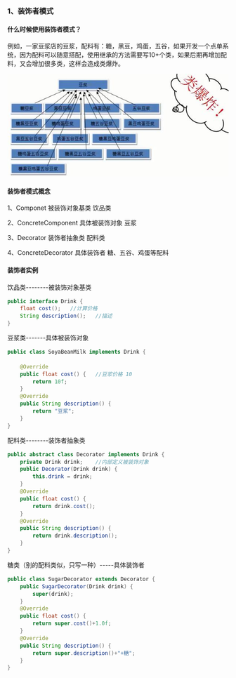 ### 1、装饰者模式

#### 什么时候使用装饰者模式？

例如，一家豆浆店的豆浆，配料有：糖，黑豆，鸡蛋，五谷，如果开发一个点单系统，因为配料可以随意搭配，使用继承的方法需要写10+个类，如果后期再增加配料，又会增加很多类，这样会造成类爆炸。

![](https://raw.githubusercontent.com/kepler0308/java_LearnNote/master/img/%E8%A3%85%E9%A5%B0%E8%80%85%E6%A8%A1%E5%BC%8F.jpg)



#### 装饰者模式概念

1、Componet 被装饰对象基类							饮品类

2、ConcreteComponent 具体被装饰对象		 豆浆

3、Decorator 装饰者抽象类								配料类

4、ConcreteDecorator 具体装饰者					糖、五谷、鸡蛋等配料



#### 装饰者实例

饮品类--------被装饰对象基类

```java
public interface Drink {
	float cost();	//计算价格
	String description();	//描述
}
```

豆浆类-------具体被装饰对象

```java
public class SoyaBeanMilk implements Drink {

	@Override
	public float cost() {	//豆浆价格 10
		return 10f;
	}
	@Override
	public String description() {
		return "豆浆";
	}
}
```

配料类--------装饰者抽象类

```java
public abstract class Decorator implements Drink {
	private Drink drink;	//内部定义被装饰对象
	public Decorator(Drink drink) {
		this.drink = drink;
	}
	@Override
	public float cost() {
		return drink.cost();
	}
	@Override
	public String description() {
		return drink.description();
	}
}
```

糖类（别的配料类似，只写一种）-----具体装饰者

```java
public class SugarDecorator extends Decorator {
	public SugarDecorator(Drink drink) {
		super(drink);
	}
	@Override
	public float cost() {
		return super.cost()+1.0f;
	}
	@Override
	public String description() {
		return super.description()+"+糖";
	}
}
```

